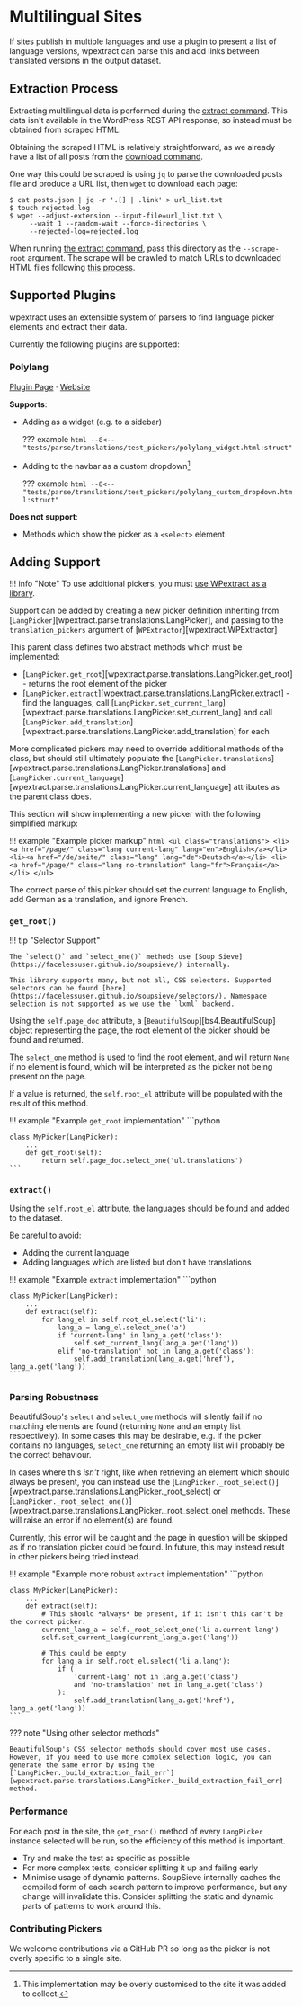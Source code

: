 # Multilingual Sites

If sites publish in multiple languages and use a plugin to present a list of language versions, wpextract can parse this and add links between translated versions in the output dataset.

## Extraction Process

Extracting multilingual data is performed during the [extract command](../usage/extract.md). This data isn't available in the WordPress REST API response, so instead must be obtained from scraped HTML.

Obtaining the scraped HTML is relatively straightforward, as we already have a list of all posts from the [download command](../usage/download.md).

One way this could be scraped is using `jq` to parse the downloaded posts file and produce a URL list, then `wget` to download each page:

```shell-session
$ cat posts.json | jq -r '.[] | .link' > url_list.txt
$ touch rejected.log
$ wget --adjust-extension --input-file=url_list.txt \
     --wait 1 --random-wait --force-directories \
     --rejected-log=rejected.log
```

When running [the extract command](../usage/extract.md), pass this directory as the `--scrape-root` argument. The scrape will be crawled to match URLs to downloaded HTML files following [this process](../usage/extract.md#1-scrape-crawling-optional).


## Supported Plugins

wpextract uses an extensible system of parsers to find language picker elements and extract their data.

Currently the following plugins are supported:

### Polylang
[Plugin Page](https://wordpress.org/plugins/polylang/) &middot; [Website](https://polylang.pro/)

**Supports**:

- Adding as a widget (e.g. to a sidebar)

    ??? example
        ```html
        --8<-- "tests/parse/translations/test_pickers/polylang_widget.html:struct"
        ```


- Adding to the navbar as a custom dropdown[^dropdown]

    ??? example
        ```html
        --8<-- "tests/parse/translations/test_pickers/polylang_custom_dropdown.html:struct"
        ```

**Does not support**:

- Methods which show the picker as a `<select>` element

[^dropdown]: This implementation may be overly customised to the site it was added to collect.

## Adding Support

!!! info "Note"
    To use additional pickers, you must [use WPextract as a library](library.md).

Support can be added by creating a new picker definition inheriting from [`LangPicker`][wpextract.parse.translations.LangPicker], and passing to the `translation_pickers` argument of [`WPExtractor`][wpextract.WPExtractor]

This parent class defines two abstract methods which must be implemented:

- [`LangPicker.get_root`][wpextract.parse.translations.LangPicker.get_root] - returns the root element of the picker
- [`LangPicker.extract`][wpextract.parse.translations.LangPicker.extract] - find the languages, call [`LangPicker.set_current_lang`][wpextract.parse.translations.LangPicker.set_current_lang] and call [`LangPicker.add_translation`][wpextract.parse.translations.LangPicker.add_translation] for each

More complicated pickers may need to override additional methods of the class, but should still ultimately populate the [`LangPicker.translations`][wpextract.parse.translations.LangPicker.translations] and [`LangPicker.current_language`][wpextract.parse.translations.LangPicker.current_language] attributes as the parent class does.

This section will show implementing a new picker with the following simplified markup:

!!! example "Example picker markup"
    ```html
    <ul class="translations">
      <li><a href="/page/" class="lang current-lang" lang="en">English</a></li>
      <li><a href="/de/seite/" class="lang" lang="de">Deutsch</a></li>
      <li><a href="/page/" class="lang no-translation" lang="fr">Français</a></li>
    </ul>
    ```

The correct parse of this picker should set the current language to English, add German as a translation, and ignore French.

### `get_root()`

!!! tip "Selector Support"

    The `select()` and `select_one()` methods use [Soup Sieve](https://facelessuser.github.io/soupsieve/) internally.

    This library supports many, but not all, CSS selectors. Supported selectors can be found [here](https://facelessuser.github.io/soupsieve/selectors/). Namespace selection is not supported as we use the `lxml` backend.

Using the `self.page_doc` attribute, a [`BeautifulSoup`][bs4.BeautifulSoup] object representing the page, the root element of the picker should be found and returned.

The `select_one` method is used to find the root element, and will return `None` if no element is found, which will be interpreted as the picker not being present on the page.

If a value is returned, the `self.root_el` attribute will be populated with the result of this method.

!!! example "Example `get_root` implementation"
    ```python

    class MyPicker(LangPicker):
        ...
        def get_root(self):
            return self.page_doc.select_one('ul.translations')
    ```

### `extract()`

Using the `self.root_el` attribute, the languages should be found and added to the dataset.

Be careful to avoid:

- Adding the current language
- Adding languages which are listed but don't have translations

!!! example "Example `extract` implementation"
    ```python

    class MyPicker(LangPicker):
        ...
        def extract(self):
            for lang_el in self.root_el.select('li'):
                lang_a = lang_el.select_one('a')
                if 'current-lang' in lang_a.get('class'):
                    self.set_current_lang(lang_a.get('lang'))
                elif 'no-translation' not in lang_a.get('class'):
                    self.add_translation(lang_a.get('href'), lang_a.get('lang'))
    ```

### Parsing Robustness

BeautifulSoup's `select` and `select_one` methods will silently fail if no matching elements are found (returning `None` and an empty list respectively). In some cases this may be desirable, e.g. if the picker contains no languages, `select_one` returning an empty list will probably be the correct behaviour.

In cases where this _isn't_ right, like when retrieving an element which should always be present, you can instead use the [`LangPicker._root_select()`][wpextract.parse.translations.LangPicker._root_select] or [`LangPicker._root_select_one()`][wpextract.parse.translations.LangPicker._root_select_one] methods. These will raise an error if no element(s) are found.

Currently, this error will be caught and the page in question will be skipped as if no translation picker could be found. In future, this may instead result in other pickers being tried instead.

!!! example "Example more robust `extract` implementation"
    ```python

    class MyPicker(LangPicker):
        ...
        def extract(self):
            # This should *always* be present, if it isn't this can't be the correct picker.
            current_lang_a = self._root_select_one('li a.current-lang')
            self.set_current_lang(current_lang_a.get('lang'))

            # This could be empty
            for lang_a in self.root_el.select('li a.lang'):
                if (
                    'current-lang' not in lang_a.get('class')
                    and 'no-translation' not in lang_a.get('class')
                ):
                    self.add_translation(lang_a.get('href'), lang_a.get('lang'))
    ```

??? note "Using other selector methods"

    BeautifulSoup's CSS selector methods should cover most use cases. However, if you need to use more complex selection logic, you can generate the same error by using the [`LangPicker._build_extraction_fail_err`][wpextract.parse.translations.LangPicker._build_extraction_fail_err] method.


### Performance

For each post in the site, the `get_root()` method of every `LangPicker` instance selected will be run, so the efficiency of this method is important.

* Try and make the test as specific as possible
* For more complex tests, consider splitting it up and failing early
* Minimise usage of dynamic patterns. SoupSieve internally caches the compiled form of each search pattern to improve performance, but any change will invalidate this. Consider splitting the static and dynamic parts of patterns to work around this.

### Contributing Pickers

We welcome contributions via a GitHub PR so long as the picker is not overly specific to a single site. 
